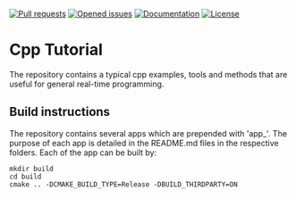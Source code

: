 [![Pull requests](https://img.shields.io/github/issues-pr-raw/xyyeh/cpp_tutorials.svg)](https://github.com/xyyeh/cpp_tutorials/pulls)
[![Opened issues](https://img.shields.io/github/issues-raw/xyyeh/cpp_tutorials.svg)](https://github.com/xyyeh/cpp_tutorials/issues)
[![Documentation](https://img.shields.io/badge/Documentation-latest-blue.svg)](https://github.com/xyyeh/cpp_tutorials/)
[![License](https://img.shields.io/github/license/xyyeh/cpp_tutorials)](https://github.com/xyyeh/cpp_tutorials/LICENSE.md)

# Cpp Tutorial
The repository contains a typical cpp examples, tools and methods that are useful for general real-time programming.

## Build instructions
The repository contains several apps which are prepended with 'app_'. The purpose of each app is detailed in the README.md files in the respective folders. Each of the app can be built by:
    
    mkdir build
    cd build
    cmake .. -DCMAKE_BUILD_TYPE=Release -DBUILD_THIRDPARTY=ON
